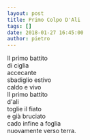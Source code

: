 ```yaml
---
layout: post
title: Primo Colpo D'Ali
tags: []
date: 2018-01-27 16:45:00
author: pietro
---
```

Il primo battito<br/>di ciglia<br/>accecante<br/>sbadiglio estivo<br/>caldo e vivo<br/>Il primo battito<br/>d'ali<br/>toglie il fiato<br/>e già bruciato<br/>cado infine a foglia<br/>nuovamente verso terra.
